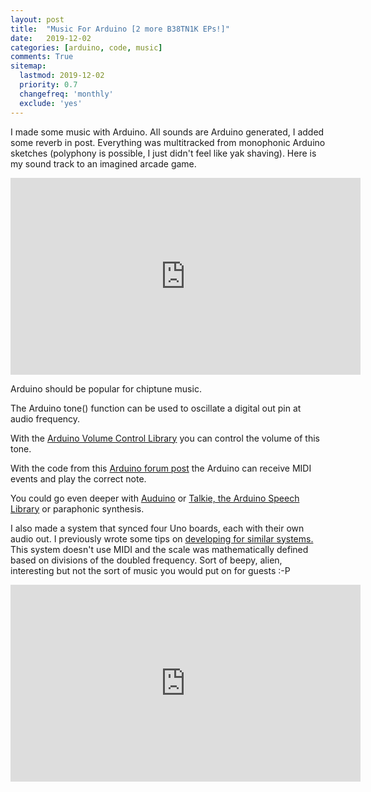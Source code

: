 ```yaml
---
layout: post
title:  "Music For Arduino [2 more B38TN1K EPs!]"
date:   2019-12-02
categories: [arduino, code, music]
comments: True
sitemap:
  lastmod: 2019-12-02
  priority: 0.7
  changefreq: 'monthly'
  exclude: 'yes'
---
```

I made some music with Arduino. All sounds are Arduino generated, I added some reverb in post.  Everything was multitracked from monophonic Arduino sketches (polyphony is possible, I just didn't feel like yak shaving). Here is my sound track to an imagined arcade game.

<iframe width="560" height="315" src="https://www.youtube.com/embed/videoseries?list=OLAK5uy_k6pQ6mqAA8GgChEbQVuIguaIlOITxflpM" frameborder="0" allow="accelerometer; autoplay; encrypted-media; gyroscope; picture-in-picture" allowfullscreen></iframe>

Arduino should be popular for chiptune music.

The Arduino tone() function can be used to oscillate a digital out pin at audio frequency.

With the [Arduino Volume Control Library](https://github.com/connornishijima/arduino-volume1) you can control the volume of this tone.

With the code from this [Arduino forum post](https://forum.arduino.cc/index.php?topic=79326.0) the Arduino can receive MIDI events and play the correct note.

You could go even deeper with [Auduino](https://code.google.com/archive/p/tinkerit/wikis/Auduino.wiki) or [Talkie, the Arduino Speech Library](https://github.com/going-digital/Talkie) or paraphonic synthesis.

I also made a system that synced four Uno boards, each with their own audio out. I previously wrote some tips on [developing for similar systems.](https://b38tn1k.com/arduino/code/music/2019/09/27/EEPROM-IDs/) This system doesn't use MIDI and the scale was mathematically defined based on divisions of the doubled frequency. Sort of beepy, alien, interesting but not the sort of music you would put on for guests :-P 

<iframe width="560" height="315" src="https://www.youtube.com/embed/videoseries?list=OLAK5uy_lk3zxy2fN1Me69lqQLPw8xnXjF7vEqCIk" frameborder="0" allow="accelerometer; autoplay; encrypted-media; gyroscope; picture-in-picture" allowfullscreen></iframe>
